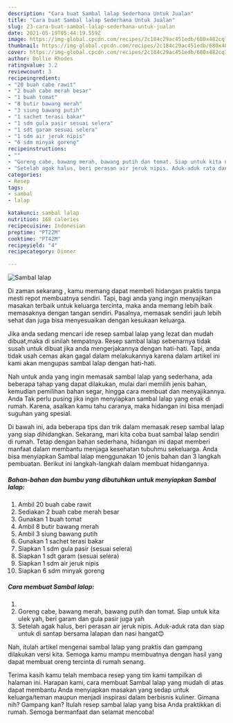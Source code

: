 ```yaml
---
description: "Cara buat Sambal lalap Sederhana Untuk Jualan"
title: "Cara buat Sambal lalap Sederhana Untuk Jualan"
slug: 23-cara-buat-sambal-lalap-sederhana-untuk-jualan
date: 2021-05-19T05:44:19.559Z
image: https://img-global.cpcdn.com/recipes/2c184c29ac451edb/680x482cq70/sambal-lalap-foto-resep-utama.jpg
thumbnail: https://img-global.cpcdn.com/recipes/2c184c29ac451edb/680x482cq70/sambal-lalap-foto-resep-utama.jpg
cover: https://img-global.cpcdn.com/recipes/2c184c29ac451edb/680x482cq70/sambal-lalap-foto-resep-utama.jpg
author: Dollie Rhodes
ratingvalue: 3.2
reviewcount: 3
recipeingredient:
- "20 buah cabe rawit"
- "2 buah cabe merah besar"
- "1 buah tomat"
- "8 butir bawang merah"
- "3 siung bawang putih"
- "1 sachet terasi bakar"
- "1 sdm gula pasir sesuai selera"
- "1 sdt garam sesuai selera"
- "1 sdm air jeruk nipis"
- "6 sdm minyak goreng"
recipeinstructions:
- ""
- "Goreng cabe, bawang merah, bawang putih dan tomat. Siap untuk kita ulek yah, beri garam dan gula pasir juga yah"
- "Setelah agak halus, beri perasan air jeruk nipis. Aduk-aduk rata dan siap untuk di santap bersama lalapan dan nasi hangat😊"
categories:
- Resep
tags:
- sambal
- lalap

katakunci: sambal lalap 
nutrition: 168 calories
recipecuisine: Indonesian
preptime: "PT22M"
cooktime: "PT42M"
recipeyield: "4"
recipecategory: Dinner

---
```



![Sambal lalap](https://img-global.cpcdn.com/recipes/2c184c29ac451edb/680x482cq70/sambal-lalap-foto-resep-utama.jpg)

Di zaman  sekarang , kamu memang dapat membeli hidangan praktis tanpa mesti repot membuatnya sendiri. Tapi, bagi anda yang ingin menyajikan masakan terbaik untuk keluarga tercinta, maka anda memang lebih baik memasaknya dengan tangan sendiri. Pasalnya, memasak sendiri jauh lebih sehat dan juga bisa menyesuaikan dengan kesukaan keluarga.

Jika anda sedang mencari ide resep sambal lalap yang lezat dan mudah dibuat,maka di sinilah tempatnya. Resep sambal lalap  sebenarnya tidak susah untuk dibuat jika anda mengerjakannya dengan hati-hati. Tapi, anda tidak usah cemas akan gagal dalam melakukannya 
karena dalam artikel ini kami akan mengupas sambal lalap dengan hati-hati.  



Nah untuk anda yang ingin memasak sambal lalap yang sederhana, ada beberapa tahap yang dapat dilakukan, mulai dari memilih jenis bahan, kemudian pemilihan bahan segar, hingga cara membuat dan menyajikannya. Anda Tak perlu pusing jika ingin menyiapkan sambal lalap yang enak di rumah. Karena, asalkan kamu  tahu caranya, maka hidangan ini bisa menjadi suguhan yang spesial.

Di bawah ini, ada beberapa tips dan trik dalam memasak resep sambal lalap yang siap dihidangkan. Sekarang, mari kita coba buat sambal lalap sendiri di rumah. Tetap dengan bahan sederhana, hidangan ini dapat memberi manfaat dalam membantu menjaga kesehatan tubuhmu sekeluarga. Anda bisa menyiapkan Sambal lalap menggunakan 10 jenis bahan dan 3 langkah pembuatan. Berikut ini langkah-langkah dalam membuat hidangannya.

<!--inarticleads1-->

##### Bahan-bahan dan bumbu yang dibutuhkan untuk menyiapkan Sambal lalap:

1. Ambil 20 buah cabe rawit
1. Sediakan 2 buah cabe merah besar
1. Gunakan 1 buah tomat
1. Ambil 8 butir bawang merah
1. Ambil 3 siung bawang putih
1. Gunakan 1 sachet terasi bakar
1. Siapkan 1 sdm gula pasir (sesuai selera)
1. Siapkan 1 sdt garam (sesuai selera)
1. Siapkan 1 sdm air jeruk nipis
1. Siapkan 6 sdm minyak goreng




<!--inarticleads2-->

##### Cara membuat Sambal lalap:

1. 
1. Goreng cabe, bawang merah, bawang putih dan tomat. Siap untuk kita ulek yah, beri garam dan gula pasir juga yah
1. Setelah agak halus, beri perasan air jeruk nipis. Aduk-aduk rata dan siap untuk di santap bersama lalapan dan nasi hangat😊




Nah, itulah artikel mengenai  sambal lalap  yang praktis dan gampang dilakukan versi kita. Semoga kamu mampu membuatnya dengan hasil yang dapat membuat oreng tercinta di rumah senang. 

Terima kasih kamu telah membaca resep yang tim kami tampilkan di halaman ini. Harapan kami, cara membuat  Sambal lalap yang mudah di atas dapat membantu Anda menyiapkan masakan yang sedap untuk keluarga/teman maupun menjadi inspirasi dalam berbisnis kuliner. Gimana nih? Gampang kan? Itulah resep sambal lalap yang bisa Anda praktikkan di rumah. Semoga bermanfaat dan selamat mencoba!

